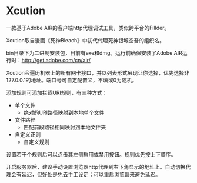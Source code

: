 Xcution
=======

一款基于Adobe AIR的客户端http代理调试工具，类似跨平台的Fillder。

Xcution取自漫画《死神Bleach》中初代代理死神银城空吾的组织名。

bin目录下为二进制安装包，目前有exe和dmg。运行前确保安装了Adobe AIR运行时：http://get.adobe.com/cn/air/

Xcution会遍历机器上的所有网卡接口，并以列表形式展现让你选择，优先选择非127.0.0.1的地址。端口号可自定配置义，不填或0为随机。

添加规则可添加拦截URI规则，有三种方式：
* 单个文件
  * 绝对的URI路径映射到本地单个文件
* 文件路径
  * 匹配前段路径相同映射到本地文件夹
* 自定义正则
  * 自定义规则

设置若干个规则后可以点击其左侧启用或禁用按钮。规则优先按上下顺序。

开启服务器后，建议手动设置浏览器http代理到右下角显示的地址上。自动切换代理会有延迟，但好处是免去手工设定；可以重启浏览器来避免延迟。